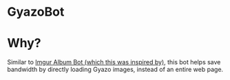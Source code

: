 # GyazoBot

# Why?

Similar to [Imgur Album Bot (which this was inspired by)](https://github.com/AUTplayed/imguralbumbot), this bot helps save bandwidth by directly loading Gyazo images, instead of an entire web page.
